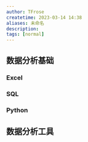 ```yaml
---
author: TFrose
createtime: 2023-03-14 14:38
aliases: 未命名
description:
tags: [normal]
---
```


## 数据分析基础
### Excel
### SQL
### Python



## 数据分析工具
